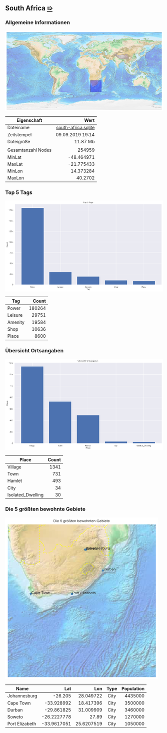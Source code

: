 ## South Africa [&#10159;](south-africa.sqlite)

### Allgemeine Informationen

![Overview](./Images/south-africa_overview.png)

|Eigenschaft|Wert|
|-|-:|
Dateiname|[south-africa.sqlite](south-africa.sqlite)|
Zeitstempel|09.09.2019 19:14|
Dateigr&ouml;&szlig;e|11.87 Mb|
|||
Gesamtanzahl Nodes|254959|
|MinLat|-48.464971|
|MaxLat|-21.775433|
|MinLon|14.373284|
|MaxLon|40.2702|

### Top 5 Tags

![Tags](./Images/south-africa_tags.png)

|Tag|Count|
|-|-:|
|Power|180264|
|Leisure|29751|
|Amenity|19584|
|Shop|10636|
|Place|8600|

### &Uuml;bersicht Ortsangaben

![Places](./Images/south-africa_places.png)

|Place|Count|
|-|-:|
|Village|1341|
|Town|731|
|Hamlet|493|
|City|34|
|Isolated_Dwelling|30|

### Die 5 gr&ouml;&szlig;ten bewohnte Gebiete

![Places](./Images/south-africa_topplaces.png)

|Name|Lat|Lon|Type|Population|
|----|--:|--:|:--:|---------:|
|Johannesburg|-26.205|28.049722|City|4435000|
|Cape Town|-33.928992|18.417396|City|3500000|
|Durban|-29.861825|31.009909|City|3460000|
|Soweto|-26.2227778|27.89|City|1270000|
|Port Elizabeth|-33.9617051|25.6207519|City|1050000|
